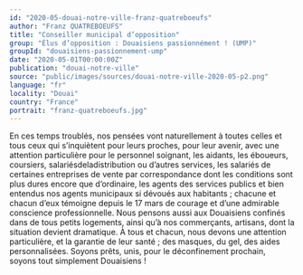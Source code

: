 ```yaml
---
id: "2020-05-douai-notre-ville-franz-quatreboeufs"
author: "Franz QUATREBOEUFS"
title: "Conseiller municipal d’opposition"
group: "Élus d’opposition : Douaisiens passionnément ! (UMP)"
groupId: "douaisiens-passionnement-ump"
date: "2020-05-01T00:00:00Z"
publication: "douai-notre-ville"
source: "public/images/sources/douai-notre-ville-2020-05-p2.png"
language: "fr"
locality: "Douai"
country: "France"
portrait: "franz-quatreboeufs.jpg"
---
```


En ces temps troublés, nos pensées vont naturellement à toutes celles et tous ceux qui s’inquiètent pour leurs proches, pour leur avenir, avec une attention particulière pour le personnel soignant,  les aidants, les éboueurs, coursiers, salariésdeladistribution ou d’autres services, les salariés de certaines entreprises de vente par correspondance dont les conditions sont plus dures encore que d’ordinaire, les agents des services publics et bien entendus nos agents municipaux si dévoués aux habitants ; chacune et chacun d’eux témoigne depuis le 17 mars de courage et d’une admirable conscience professionnelle. Nous pensons aussi aux Douaisiens confinés dans de tous petits logements, ainsi qu’à nos commerçants, artisans, dont la situation devient dramatique.
À tous et  chacun, nous devons une attention particulière, et la garantie de leur santé ; des masques, du gel, des aides personnalisées. Soyons prêts, unis, pour le déconfinement prochain, soyons tout simplement Douaisiens !
